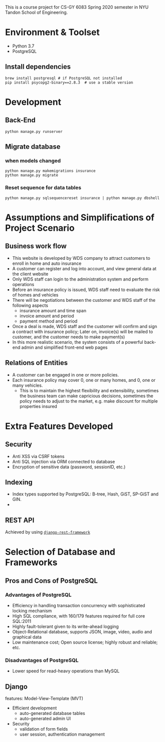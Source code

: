This is a course project for CS-GY 6083 Spring 2020 semester in NYU Tandon School of Engineering.

# Environment & Toolset
- Python 3.7
- PostgreSQL

## Install dependencies
```shell script
brew install postgresql # if PostgreSQL not installed 
pip install psycopg2-binary==2.8.3  # use a stable version  
```

# Development

## Back-End
```shell script
python manage.py runserver
```

## Migrate database 
### when models changed
```shell script
python manage.py makemigrations insurance
python manage.py migrate
```
### Reset sequence for data tables
```shell script
python manage.py sqlsequencereset insurance | python manage.py dbshell
```

# Assumptions and Simplifications of Project Scenario

## Business work flow
- This website is developed by WDS company to attract customers to enroll in home and auto insurance
- A customer can register and log into account, and view general data at the client website
- Only WDS staff can login to the administration system and perform operations
- Before an insurance policy is issued, WDS staff need to evaluate the risk of homes and vehicles
- There will be negotiations between the customer and WDS staff of the following aspects
    - insurance amount and time span
    - invoice amount and period
    - payment method and period
- Once a deal is made, WDS staff and the customer will confirm and sign a contract with insurance policy;
Later on, invoice(s) will be mailed to customer, and the customer needs to make payment(s)
- In this more realistic scenario, the system consists of a powerful back-end admin and simplified front-end web pages  

## Relations of Entities
- A customer can be engaged in one or more policies.
- Each insurance policy may cover 0, one or many homes, and 0, one or many vehicles.
    - This is to maintain the highest flexibility and extensibility, 
    sometimes the business team can make capricious decisions,
    sometimes the policy needs to adjust to the market, e.g. make discount for multiple properties insured 

# Extra Features Developed

## Security
- Anti XSS via CSRF tokens
- Anti SQL injection via ORM connected to database
- Encryption of sensitive data (password, sessionID, etc.) 

## Indexing
- Index types supported by PostgreSQL: B-tree, Hash, GiST, SP-GiST and GIN.
- 

## REST API
Achieved by using [`django-rest-framework`](https://www.django-rest-framework.org/)


# Selection of Database and Frameworks
## Pros and Cons of PostgreSQL

### Advantages of PostgreSQL
- Efficiency in handling transaction concurrency with sophisticated locking mechanism
- High SQL compliance, with 160/179 features required for full core SQL:2011
- Highly fault-tolerant given to its write-ahead logging
- Object-Relational database, supports JSON, image, video, audio and graphical data
- Low maintenance cost; Open source license; highly robust and reliable; etc.

### Disadvantages of PostgreSQL
- Lower speed for read-heavy operations than MySQL

## Django
features: Model-View-Template (MVT)
- Efficient development
    - auto-generated database tables
    - auto-generated admin UI
- Security
    - validation of form fields
    - user session, authentication management 
